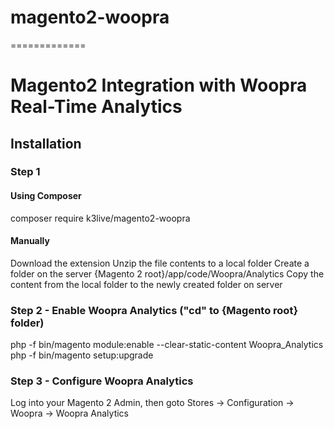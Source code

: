 # magento2-woopra
=============

# Magento2 Integration with Woopra Real-Time Analytics

## Installation

### Step 1

#### Using Composer
composer require k3live/magento2-woopra

#### Manually
Download the extension
Unzip the file contents to a local folder
Create a folder on the server {Magento 2 root}/app/code/Woopra/Analytics
Copy the content from the local folder to the newly created folder on server

### Step 2 - Enable Woopra Analytics ("cd" to {Magento root} folder)
  php -f bin/magento module:enable --clear-static-content Woopra_Analytics
  php -f bin/magento setup:upgrade

### Step 3 - Configure Woopra Analytics
Log into your Magento 2 Admin, then goto Stores -> Configuration -> Woopra -> Woopra Analytics